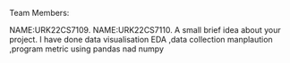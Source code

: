 Team Members:

NAME:URK22CS7109.
NAME:URK22CS7110.
A small brief idea about your project.
I have done data visualisation EDA ,data collection manplaution ,program metric using pandas nad numpy
